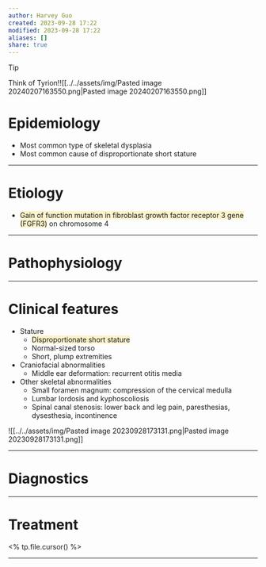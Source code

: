 ```yaml
---
author: Harvey Guo
created: 2023-09-28 17:22
modified: 2023-09-28 17:22
aliases: []
share: true
---
```

>[!tip] 
>Think of Tyrion!![[../../assets/img/Pasted image 20240207163550.png|Pasted image 20240207163550.png]]
# Epidemiology
- Most common type of skeletal dysplasia
- Most common cause of disproportionate short stature

---
# Etiology
- <span style="background:rgba(240, 200, 0, 0.2)">Gain of function mutation in fibroblast growth factor receptor 3 gene (FGFR3)</span> on chromosome 4

---
# Pathophysiology


---
# Clinical features
- Stature 
	- <span style="background:rgba(240, 200, 0, 0.2)">Disproportionate short stature </span>
	- Normal-sized torso
	- Short, plump extremities
- Craniofacial abnormalities
	- Middle ear deformation: recurrent otitis media
- Other skeletal abnormalities
	- Small foramen magnum: compression of the cervical medulla
	- Lumbar lordosis and kyphoscoliosis 
	- Spinal canal stenosis: lower back and leg pain, paresthesias, dysesthesia, incontinence

![[../../assets/img/Pasted image 20230928173131.png|Pasted image 20230928173131.png]]

---
# Diagnostics


---
# Treatment
<% tp.file.cursor() %>

---
